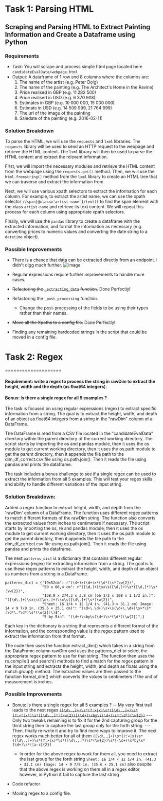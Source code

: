 # Task 1: Parsing HTML
## Scraping and Parsing HTML to Extract Painting Information and Create a Dataframe using Python

### Requirements
- Task: You will scrape and process simple html page located here `candidateEvalData/webpage.html`
- Output: A dataframe of 1 row and 8 columns where the columns are:
    1. The name of the artist (e.g. Peter Doig)
    2. The name of the painting (e.g. The Architect's Home in the Ravine)
    3. Price realised in GBP (e.g. 11 282 500)
    4. Price realised in USD (e.g. 6 370 908)
    5. Estimates in GBP (e.g. 10 000 000, 15 000 000)
    6. Estimate in USD (e.g. 14 509 999, 21 764 999)
    7. The url of the image of the painting
    8. Saledate of the painting (e.g. 2016-02-11)

### Solution Breakdown

To parse the HTML, we will use the `requests` and `lxml` libraries. The `requests` library will be used to send
an HTTP request to the webpage and retrieve the HTML content. The `lxml` library will then be used to parse the HTML
content and extract the relevant information.

First, we will import the necessary modules and retrieve the HTML content from the webpage using the `requests.get()` method.
Then, we will use the `html.fromstring()` method from the `lxml` library to create an HTML tree that we can traverse
and extract the information from.

Next, we will use various xpath selectors to extract the information for each column. For example, to extract
the artist name, we can use the xpath selector `//span[@class='artist-name']/text()` to find the span element with
the class `artist-name` and retrieve its text content. We will repeat this process for each column
using appropriate xpath selectors.

Finally, we will use the `pandas` library to create a dataframe with the extracted information, and format the
information as necessary (e.g. converting prices to numeric values and converting the date string to a `datetime` object).

### Possible Improvements

- There is a chance that data can be extracted directly from an endpoint. I didn't digg much further.
![image](https://user-images.githubusercontent.com/7511696/213869937-6d676c94-190b-499f-9e15-50916f6e9406.png)

- Regular expressions require further improvements to handle more cases.

- ~~Refactoring the `_extracting_data` function.~~ Done Perfectly!

- Refactoring the `_post_processing` function.
   - Change the post-processing of the fields to be using their types rather than their names.

- ~~Move all the Xpaths to a config file.~~ Done Perfectly!

- Finding any remaining hardcoded strings in the script that could be moved in a config file.

# Task 2: Regex
====================

#### Requirement: write a regex to process the string in rawDim to extract the height, width and the depth (as float64 integers).
#### Bonus: Is there a single regex for all 5 examples ?

The task is focused on using regular expressions (regex) to extract specific information from a string. The goal is to extract the height, width, and depth of an object as float64 integers from a string in the "rawDim" column of a DataFrame.

The DataFrame is read from a CSV file located in the "candidateEvalData" directory within the parent directory of the current working directory. The script starts by importing the os and pandas module, then it uses the os module to get current working directory, then it uses the os.path module to get the parent directory, then it appends the file path to the dim_df_correct.csv file using os.path.join(). Then it reads the file using pandas and prints the dataframe.

The task includes a bonus challenge to see if a single regex can be used to extract the information from all 5 examples. This will test your regex skills and ability to handle different variations of the input string.

### Solution Breakdown:

Added a regex function to extract height, width, and depth from the 'rawDim' column of a DataFrame. 
The function uses different regex patterns to match different formats of the rawDim string. The function 
also converts the extracted values from inches to centimeters if necessary. The script starts by importing 
the os, re and pandas module, then it uses the os module to get current working directory, then it uses the 
os.path module to get the parent directory, then it appends the file path to the dim_df_correct.csv file using 
os.path.join(). Then it reads the file using pandas and prints the dataframe.

Tne next `patterns_dict` is a dictionary that contains different regular expressions (regex) for extracting information from a 
string. The goal is to use these regex patterns to extract the height, width, and depth of an object as numbers from 
a string in a DataFrame.

```
patterns_dict = {'19×52cm': r"(\d+)×(\d+)×*(\d*)\s*(\w{2})",
                 "50 x 66,4 cm": r"([\d,]+)\sx\s([\d,]+)\s*([\d,]*)\s*(\w{2})",
                 "168.9 x 274.3 x 3.8 cm (66 1/2 x 108 x 1 1/2 in.)": "([\d\.]+)\sx\s([\d\.]+)\sx\s([\d\.]+)\s*(\w{2})",
                 "Sheet: 16 1/4 × 12 1/4 in. (41.3 × 31.1 cm) Image: 14 × 9 7/8 in. (35.6 × 25.1 cm)": "(\d+\.\d+)\s×\s(\d+\.\d+)\s×*\s*(\d*\.*\d*)\s*(\w{2})\)$",
                 "5 by 5in": "(\d+)\sby\s(\d+)\s*(\d*)(\w{2})",}
```
                 
Each key in the dictionary is a string that represents a different format of the information, and the corresponding 
value is the regex pattern used to extract the information from that format.

The code then uses the function extract_dim() which takes in a string from the DataFrame column rawDim and uses the 
patterns_dict to select the appropriate regex pattern to use for that string. The function then uses the re.compile() 
and search() methods to find a match for the regex pattern in the input string and extracts the height, width, and 
depth as floats using the match.group() method. The extracted values are then passed to the function format_dim() 
which converts the values to centimeters if the unit of measurement is inches.

### Possible Improvements

- Bonus: Is there a single regex for all 5 examples ?
  -- My very first trail leads to the next regex
  ~~`([\d\.,]+)\s*(?:×|x)\s*([\d\.,]+)\s*(?:×*|x*)\s*([\d\.,]*)(\w{2})|(\d+)\sby\s(\d+)\s*(\d*)(\w{2})`~~
  --- Only two tweaks remaining is to fix it for the 2nd capturing group for the third string then to capture the last group only for the forth string.
  --- Then, finally re-write it and try to find more ways to improve it.
  The next regex works much better for all of them
 `([\d\.,]+)\s*(?:×|x)\s*([\d\.,]+)\s*(?:×|x)*\s*([\d\.,]*)\s*(\w{2})\s*|(\d+)\s*by\s*(\d+)\s*([a-z]{2})`
  - In order for the above regex to work for them all, you need to extract the last group for the forth string `Sheet: 16 1/4 × 12 1/4 in. (41.3 × 31.1 cm) Image: 14 × 9 7/8 in. (35.6 × 25.1 cm)`
    also despite that the above regex is working on them all in a regex editor, however, in Python if fail to capture the last string
     
- Code refactor
- Moving regex to a config file.
